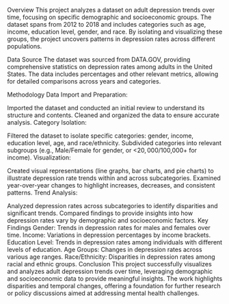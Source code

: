 Overview
This project analyzes a dataset on adult depression trends over time, focusing on specific demographic and socioeconomic groups. 
The dataset spans from 2012 to 2018 and includes categories such as age, income, education level, gender, and race. 
By isolating and visualizing these groups, the project uncovers patterns in depression rates across different populations.

Data Source
The dataset was sourced from DATA.GOV, providing comprehensive statistics on depression rates among adults in the United States. 
The data includes percentages and other relevant metrics, allowing for detailed comparisons across years and categories.

Methodology
Data Import and Preparation:

Imported the dataset and conducted an initial review to understand its structure and contents.
Cleaned and organized the data to ensure accurate analysis.
Category Isolation:

Filtered the dataset to isolate specific categories: gender, income, education level, age, and race/ethnicity.
Subdivided categories into relevant subgroups (e.g., Male/Female for gender, or <$20,000/$100,000+ for income).
Visualization:

Created visual representations (line graphs, bar charts, and pie charts) to illustrate depression rate trends within 
and across subcategories. Examined year-over-year changes to highlight increases, decreases, and consistent patterns.
Trend Analysis:

Analyzed depression rates across subcategories to identify disparities and significant trends.
Compared findings to provide insights into how depression rates vary by demographic and socioeconomic factors.
Key Findings
Gender: Trends in depression rates for males and females over time.
Income: Variations in depression percentages by income brackets.
Education Level: Trends in depression rates among individuals with different levels of education.
Age Groups: Changes in depression rates across various age ranges.
Race/Ethnicity: Disparities in depression rates among racial and ethnic groups.
Conclusion
This project successfully visualizes and analyzes adult depression trends over time, leveraging demographic 
and socioeconomic data to provide meaningful insights. The work highlights disparities and temporal changes, 
offering a foundation for further research or policy discussions aimed at addressing mental health challenges.
